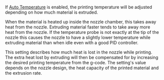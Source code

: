 If [Auto Temperature](../experimental/material_flow_dependent_temperature.md) is enabled, the printing temperature will be adjusted depending on how much material is extruded.

When the material is heated up inside the nozzle chamber, this takes away heat from the nozzle. Extruding material faster tends to take away more heat from the nozzle. If the temperature probe is not exactly at the tip of the nozzle this causes the nozzle to have a slightly lower temperature while extruding material than when idle even with a good PID controller.

This setting describes how much heat is lost in the nozzle while printing. The extra heat lost by extruding will then be compensated for by increasing the desired printing temperature from the g-code. The setting's value depends on the nozzle design, the heat capacity of the printed material and the extrusion rate.